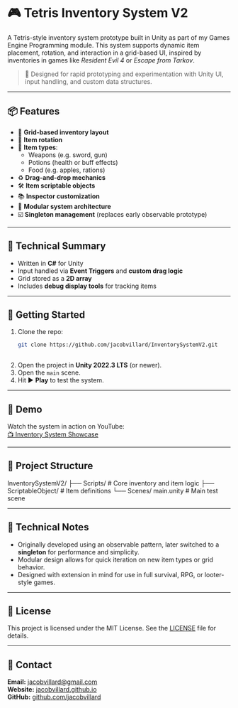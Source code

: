 # 🎮 Tetris Inventory System V2

A Tetris-style inventory system prototype built in Unity as part of my Games Engine Programming module. This system supports dynamic item placement, rotation, and interaction in a grid-based UI, inspired by inventories in games like *Resident Evil 4* or *Escape from Tarkov*.

> 🧠 Designed for rapid prototyping and experimentation with Unity UI, input handling, and custom data structures.

---

## 📦 Features

- 🔲 **Grid-based inventory layout**
- 🔄 **Item rotation**
- 🧪 **Item types**:
  - Weapons (e.g. sword, gun)
  - Potions (health or buff effects)
  - Food (e.g. apples, rations)
- ♻️ **Drag-and-drop mechanics**
- 🛠️ **Item scriptable objects**
- 📚 **Inspector customization**
- 🧩 **Modular system architecture**
- ☑️ **Singleton management** (replaces early observable prototype)

---

## 🧪 Technical Summary

- Written in **C#** for Unity
- Input handled via **Event Triggers** and **custom drag logic**
- Grid stored as a **2D array**
- Includes **debug display tools** for tracking items

---

## 🚀 Getting Started

1. Clone the repo:
   ```bash
   git clone https://github.com/jacobvillard/InventorySystemV2.git
    
2. Open the project in **Unity 2022.3 LTS** (or newer).  
3. Open the `main` scene.  
4. Hit ▶ **Play** to test the system.

---

## 🎥 Demo

Watch the system in action on YouTube:  
[📺 Inventory System Showcase](https://youtu.be/YOUR_VIDEO_ID)

---

## 📁 Project Structure

InventorySystemV2/
├── Scripts/ # Core inventory and item logic
├── ScriptableObject/ # Item definitions
└── Scenes/ main.unity # Main test scene

---

## 🧪 Technical Notes

- Originally developed using an observable pattern, later switched to a **singleton** for performance and simplicity.
- Modular design allows for quick iteration on new item types or grid behavior.
- Designed with extension in mind for use in full survival, RPG, or looter-style games.

---

## 📄 License

This project is licensed under the MIT License. See the [LICENSE](LICENSE) file for details.

---

## 🤝 Contact

**Email:** jacobvillard@gmail.com  
**Website:** [jacobvillard.github.io](https://jacobvillard.github.io)  
**GitHub:** [github.com/jacobvillard](https://github.com/jacobvillard)

